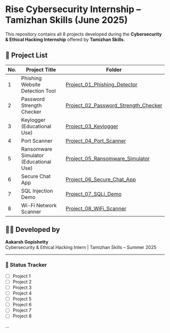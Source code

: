 # Rise Cybersecurity Internship – Tamizhan Skills (June 2025)

This repository contains all 8 projects developed during the **Cybersecurity & Ethical Hacking Internship** offered by **Tamizhan Skills**.

## 📁 Project List

| No. | Project Title | Folder |
|-----|-----------------------------|-----------------------------|
| 1   | Phishing Website Detection Tool | [Project_01_Phishing_Detector](./Project_01_Phishing_Detector) |
| 2   | Password Strength Checker       | [Project_02_Password_Strength_Checker](./Project_02_Password_Strength_Checker) |
| 3   | Keylogger (Educational Use)     | [Project_03_Keylogger](./Project_03_Keylogger) |
| 4   | Port Scanner                    | [Project_04_Port_Scanner](./Project_04_Port_Scanner) |
| 5   | Ransomware Simulator (Educational Use) | [Project_05_Ransomware_Simulator](./Project_05_Ransomware_Simulator) |
| 6   | Secure Chat App                 | [Project_06_Secure_Chat_App](./Project_06_Secure_Chat_App) |
| 7   | SQL Injection Demo              | [Project_07_SQLi_Demo](./Project_07_SQLi_Demo) |
| 8   | Wi-Fi Network Scanner           | [Project_08_WiFi_Scanner](./Project_08_WiFi_Scanner) |

## 👨‍💻 Developed by
**Aakarsh Gopishetty**  
Cybersecurity & Ethical Hacking Intern | Tamizhan Skills – Summer 2025

---

### 📌 Status Tracker
- [ ] Project 1 
- [ ] Project 2 
- [ ] Project 3
- [ ] Project 4
- [ ] Project 5 
- [ ] Project 6 
- [ ] Project 7
- [ ] Project 8

...
